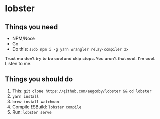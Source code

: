 # lobster

## Things you need
* NPM/Node
* Go
* Do this: `sudo npm i -g yarn wrangler relay-compiler zx`

Trust me don't try to be cool and skip steps. You aren't that cool. I'm cool. Listen to me.

## Things you should do

1. This: `git clone https://github.com/aegooby/lobster && cd lobster`
3. `yarn install`
4. `brew install watchman`
5. Compile ESBuild: `lobster compile`
6. Run: `lobster serve`
